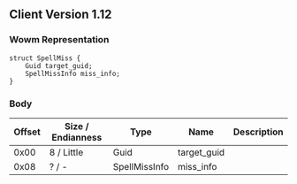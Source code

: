 ## Client Version 1.12

### Wowm Representation
```rust,ignore
struct SpellMiss {
    Guid target_guid;
    SpellMissInfo miss_info;
}
```
### Body
| Offset | Size / Endianness | Type | Name | Description |
| ------ | ----------------- | ---- | ---- | ----------- |
| 0x00 | 8 / Little | Guid | target_guid |  |
| 0x08 | ? / - | SpellMissInfo | miss_info |  |
